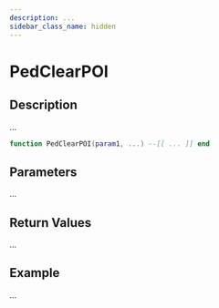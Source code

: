 ```yaml
---
description: ...
sidebar_class_name: hidden
---
```


# PedClearPOI

## Description

...

```lua
function PedClearPOI(param1, ...) --[[ ... ]] end
```

## Parameters

...

## Return Values

...

## Example

...

